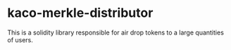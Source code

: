 # kaco-merkle-distributor

This is a solidity library responsible for air drop tokens to a large quantities of users.
